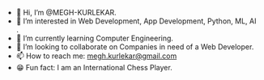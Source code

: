 - 👋 Hi, I’m @MEGH-KURLEKAR.
- 👀 I’m interested in Web Development, App Development, Python, ML, AI .
- 🌱 I’m currently learning Computer Engineering.
- 💞️ I’m looking to collaborate on Companies in need of a Web Developer.
- 📫 How to reach me: megh.kurlekar@gmail.com
- 😁 Fun fact: I am an International Chess Player.

<!---
MEGH-KURLEKAR/MEGH-KURLEKAR is a ✨ special ✨ repository because its `README.md` (this file) appears on your GitHub profile.
You can click the Preview link to take a look at your changes.
--->
